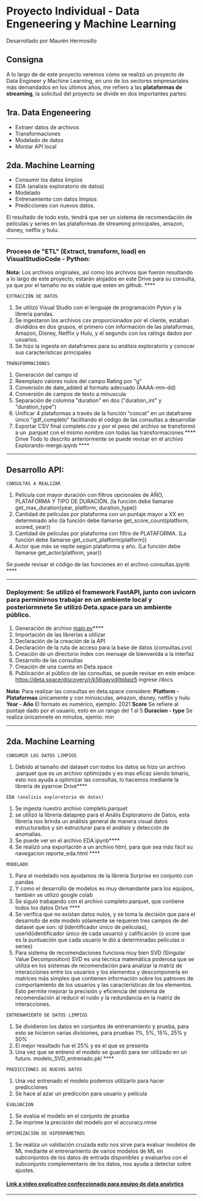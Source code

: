 <!---

-->
# Proyecto Individual  - Data Engeneering y Machine Learning
Desarrollado por Maurén Hermosillo



## Consigna
A lo largo de de este proyecto veremos cómo se realizó un proyecto de Data Engineer y Machine Learning, en uno de los sectores empresariales más demandados en los últimos años, me refiero a las **plataformas de streaming**, la solicitud del proyecto se divide en dos importantes partes:

## 1ra. Data Engeneering
* Extraer datos de archivos
* Transformaciones
* Modelado de datos
* Montar API local

## 2da. Machine Learning
* Consumir los datos limpios
* EDA (analisis exploratorio de datos)
* Modelado
* Entrenamiento con datos limpios
* Predicciones con nuevos datos.

El resultado de todo esto, tendrá que ser un sistema de recomendación de películas y series en las plataformas de streaming principales, amazon, disney, netflix y hulu.
<hr> 

### Proceso de "ETL" (Extract, transform, load) en VisualStudioCode - Python:

**Nota:** Los archivos originales, así como los archivos que fueron resultando a lo largo de este proyecto, estarán alojados en este Drive para su consulta, ya que por el tamaño no es viable que esten en github. ****

`EXTRACCIÓN DE DATOS`
1. Se utilizó Visual Studio con el lenguaje de programación Pyton y la librería pandas.
2. Se ingestaron los archivos csv proporcionados por el cliente, estaban divididos en dos grupos, el primero con información de las plataformas, Amazon, Disney, Netflix y Hulu, y el segundo con los ratings dados por usuarios.
3. Se hizo la ingesta en dataframes para su análisis exploratorio y conocer sus características principales


`TRANSFORMACIONES`
1. Generación del campo id
2. Reemplazo valores nulos del campo Rating por "g"
3. Conversión de date_added al formato adecuado (AAAA-mm-dd)
4. Conversión de campos de texto a minuscula
5. Separación de columna "duration" en dos ("duration_int" y "duration_type")
6.  Unificar 4 plataformas a través de la función “concat” en un dataframe único "gdf_completo" facilitando el código de las consultas a desarrollar
7.  Exportar CSV final completo.csv y por el peso del archivo se transformó a un .parquet con el mismo nombre con todas las transformaciones **** Drive
Todo lo descrito anteriormente se puede revisar en el archivo Explorando-merge.ipynb  ****
  
  <hr> 

## Desarrollo API:

`CONSULTAS A REALIZAR`

1. Película con mayor duración con filtros opcionales de AÑO, PLATAFORMA Y TIPO DE DURACIÓN. (la función debe llamarse get_max_duration(year, platform, duration_type))
2. Cantidad de películas por plataforma con un puntaje mayor a XX en determinado año (la función debe llamarse get_score_count(platform, scored, year))
3. Cantidad de películas por plataforma con filtro de PLATAFORMA. (La función debe llamarse get_count_platform(platform))
4. Actor que más se repite según plataforma y año. (La función debe llamarse get_actor(platform, year))

Se puede revisar el código de las funciones en el archivo consultas.ipynb ****


<hr>

### Deployment: Se utilizó el framework FastAPI, junto con uvicorn para perminirnos trabajar en un ambiente local y posteriormnete Se utilizó Deta.space para un ambiente público. 
1. Generación de archivo [main.py](https://github.com/amysler/Proyecto_individual_data_engineer-Henry_bootcamp-DTS06/blob/main/main.py)**** 
2. Importación de las librerías a utilizar
3. Declaración de la creación de la API 
4. Declaración de la ruta de acceso para la base de datos (consultas.cvs)
5. Creación de un directorio índex con mensaje de bienvenida a la interfaz
6. Desarrollo de las consultas
7. Creación de una cuenta en Deta.space
8. Publicación al público de las consultas, se puede revisar en este enlace: https://deta.space/discovery/r/k56gavvdiltpbpz5 ingrese /docs

**Nota:** Para realizar las consultas en deta.space considere:
**Platform -Plataformas** únicamente y con minúsculas, amazon, disney, netflix y hulu
**Year - Año** El formato es numérico, ejemplo: 2021
**Score** Se refiere al puntaje dado por el usuario, esto en un rango del 1 al 5
**Duracion - type** Se realiza únicamnete en minutos, ejemlo: min

<hr>


## 2da. Machine Learning

`CONSUMIR LOS DATOS LIMPIOS`
1. Debido al tamaño del dataset con todos los datos se hizo un archivo .parquet que es un archivo optimizado y es mas eficaz siendo binario, esto nos ayuda a optimizar las consultas, lo hacemos mediante la librería de pyarrow  Drive****

`EDA (analisis exploratorio de datos)`
1. Se ingesta nuestro archivo completo.parquet
2. se utilizó la libreria dataprep para el Anális Exploratorio de Datos, esta librería nos brinda un análisis general de manera visual datos estructurados y sin estructurar para el análisis y detección de anomalías.
3. Se puede ver en el archivo EDA.ipynb****
4. Se realizó una exportación a un archivo html, para que sea más fácil su navegacion reporte_eda.html ****

`MODELADO`
1. Para el modelado nos ayudamos de la librería Surprise en conjunto con pandas
2. Y como el desarrollo de modelos es muy demandante para los equipos, también se utilizó google colab
3. Se siguió trabajando con el archivo completo.parquet, que contiene todos los datos Drive ****
4. Se verifica que no existan datos nulos, y se toma la decisión que para el desarrollo de este modelo sólamente se requeren tres campos de del dataset que son: id (identificador único de películas), userId(identificador único de cada usuario) y calificación (o score que es la puntuación que cada usuario le dió a determinadas películas o series)
5. Para sistema de recomendaciones funciona muy bien SVD (Singular Value Decomposition) SVD es una técnica matemática poderosa que se utiliza en los sistemas de recomendación para analizar la matriz de interacciones entre los usuarios y los elementos y descomponerla en matrices más simples que contienen información sobre los patrones de comportamiento de los usuarios y las características de los elementos. Esto permite mejorar la precisión y eficiencia del sistema de recomendación al reducir el ruido y la redundancia en la matriz de interacciones.

`ENTRENAMIENTO DE DATOS LIMPIOS`
1. Se dividieron los datos en conjuntos de entrenamiento y prueba, para esto se hicieron varias divisiones, para pruebas 1%, 5%, 15%, 25% y 50%
2. El mejor resultado fue el 25% y es el que se presenta
3. Una vez que se entrenó el modelo se guardó para ser utilizado en un futuro. modelo_SVD_entrenado.pkl ****

`PREDICCIONES DE NUEVOS DATOS`
1. Una vez entrenado el modelo podemos utilizarlo para hacer predicciones
2. Se hace al azar un predicción para usuario y película

`EVALUACION`
1. Se evalúa el modelo en el conjunto de prueba
2. Se imprime la precisión del modelo por el accuracy.rmse

`OPTIMIZACIÓN DE HIPERPÁMETROS`
1. Se realiza un validación cruzada esto nos sirve para evaluar modelos de ML mediante el entrenamiento de varios modelos de ML en subconjuntos de los datos de entrada disponibles y evaluarlos con el subconjunto complementario de los datos, nos ayuda a detectar sobre ajustes.



#### [Link a video explicativo confeccionado para equipo de data analytics](https://www.youtube.com/watch?v=o7A5xAoOQqE "Proyecto Individual data engineer - Henry's bootcamp")

<hr> 
